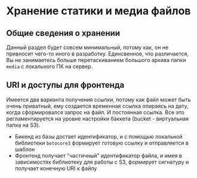 # Хранение статики и медиа файлов

## Общие сведения о хранении

Данный раздел будет совсем минимальный, потому как, он не привносит чего-то иного в разработку.
Единсвенное, что различается, Вы не занимаетесь больше перетаскиванием большого архива папки `media`
с локального ПК на сервер.

## URI и доступы для фронтенда

Имеется два варианта получения ссылки, потому как файл может быть очень приватный, ему создается временная ссылка
опираясь на дату, когда сформировался запрос на файл. И постоянная ссылка. Все это регламентируется
на уровне настройки баккета (buсket - виртуальная папка на S3).

* Бикенд из базы достает идентификатор, и с помощью локальной библиотеки `botocore3` формирует готовую ссылку и отправляется в шаблон
* Фронтенд получает "частичный" идентификатор файла, и имея в зависимостях библиотеку для работы c S3, формирует сигнатуру и получает конечную URI к файлу 
